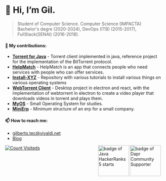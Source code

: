 # 👋 Hi, I’m Gil.

> Student of Computer Science.
> Computer Science (IMPACTA) Bachelor's degre (2020-2024), DevOps (ITB) (2015-2017), FullStack(SENAI) (2016-2018). 

<!--- [![GitHub Game of Life](https://github4life.herokuapp.com/gilberto-009199.gif?z=6)](https://github4life.herokuapp.com/gilberto-009199) -->
<!---
### 🌱 Professional experience:

- **Systems Analyst in Agropad,São Paulo, Brazil:** Front-end with Angular and Back-End with C#, from a marketplace and microservices with Spring Boot.
- **Full Stack Java Systems Analyst in Bank, São Paulo, Brazil:** Working with java web and applications.
--->
#### 💞️ My contributions:

- [**Torrent for Java**](https://github.com/gilberto-009199/MyTorrent) - Torrent client implemented in java, reference project for the implementation of the BitTorrent protocol. 
- [**HelpMatch**](https://github.com/Javeiros-brasil/helpmatch-backend) - HelpMatch is an app that connects people who need services with people who can offer services.
- [**Install-XYZ**](https://github.com/backend-br/como-instalar-xyz) - Repository with various tutorials to install various things on various operating systems
- [**WebTorrent Client**](https://github.com/gilberto-009199/MyCube) - Desktop project in electron and react, with the implementation of webtorrent in electron to create a video player that downloads videos in torrent and plays them.
- [**MyOS**](https://github.com/gilberto-009199/MyOS) - Small Operating System for studies.
- [**MiniErp**](https://github.com/gilberto-009199/minierp) - Minimum structure of an erp for a small company.

#### 📫 How to reach me:

- [gilberto.tec@vivaldi.net](mailto:gilberto.tec@vivaldi.net)
- [Blog](https://gilberto-tec.gitbook.io/blog/)

[<img alt="badge of Dapr Community Supporter" align="right" width="100" height="100" src="https://assets.holopin.io/eyJidWNrZXQiOiJob2xvcGluLWFzc2V0cyIsImtleSI6ImFzc2V0cy9jbG80MmhnanIxOTg2ODBmbWs1ZGd6Y3dyOSIsImVkaXRzIjp7InJvdGF0ZSI6bnVsbH19">](
https://www.holopin.io/@gilberto009199
)

[<img alt="badge of Java HackerRanks 5 starts" align="right" width="100" height="100" src="https://github.com/user-attachments/assets/a2a523f6-1c89-442c-92e1-cbf240910479">](
https://www.hackerrank.com/profile/gilberto_tec
)
[<img alt="Count Visiteds" src="https://profile-counter.glitch.me/gilberto-009199/count.svg">](https://profile-counter.glitch.me/gilberto-009199/count.svg)


<!---
gilberto-009199/gilberto-009199 is a ✨ special ✨ repository because its `README.md` (this file) appears on your GitHub profile.
You can click the Preview link to take a look at your changes.
--->
